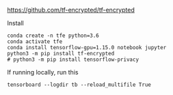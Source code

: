 https://github.com/tf-encrypted/tf-encrypted


Install
```
conda create -n tfe python=3.6
conda activate tfe
conda install tensorflow-gpu=1.15.0 notebook jupyter
python3 -m pip install tf-encrypted
# python3 -m pip install tensorflow-privacy
```

If running locally, run this 

```tensorboard --logdir tb --reload_multifile True```